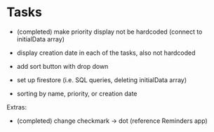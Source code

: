 # Tasks

* (completed) make priority display not be hardcoded (connect to initialData array)
* display creation date in each of the tasks, also not hardcoded
* add sort button with drop down

* set up firestore (i.e. SQL queries, deleting initialData array)
* sorting by name, priority, or creation date

Extras:
* (completed) change checkmark -> dot (reference Reminders app)
